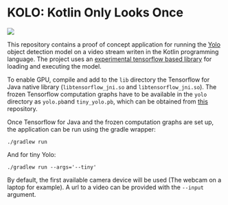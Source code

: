 # KOLO: Kotlin Only Looks Once

![](demo.gif)

This repository contains a proof of concept application
for running the [Yolo](https://pjreddie.com/darknet/yolo/)
object detection model on a video stream writen in the Kotlin
programming language. The project uses an 
[experimental tensorflow based library](https://github.com/TomasVolker/komputo)
 for loading and executing the model.

To enable GPU, compile and add to the `lib` directory 
the Tensorflow for Java native library 
(`libtensorflow_jni.so` and `libtensorflow_jni.so`).
The frozen Tensorflow computation graphs have to be available in
 the `yolo` directory as `yolo.pb`and `tiny_yolo.pb`, 
 which can be obtained from 
[this](https://github.com/mystic123/tensorflow-yolo-v3) 
repository.

Once Tensorflow for Java and the frozen computation graphs
are set up, the application can be run using the gradle wrapper:

```
./gradlew run
```
And for tiny Yolo:
```
./gradlew run --args='--tiny'
```

By default, the first available camera device will be used 
(The webcam on a laptop for example). A url to a video
can be provided with the `--input` argument.